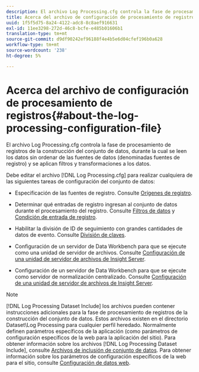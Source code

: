 ```yaml
---
description: El archivo Log Processing.cfg controla la fase de procesamiento de registros de la construcción del conjunto de datos, durante la cual se leen los datos sin ordenar de las fuentes de datos (denominadas fuentes de registro) y se aplican filtros y transformaciones a los datos.
title: Acerca del archivo de configuración de procesamiento de registros
uuid: 1f5f5d75-8a24-4122-adc8-8c8aef916631
exl-id: 11ee3298-272d-46c8-bcfe-e485b01606b1
translation-type: tm+mt
source-git-commit: d9df90242ef96188f4e4b5e6d04cfef196b0a628
workflow-type: tm+mt
source-wordcount: '238'
ht-degree: 5%

---
```


# Acerca del archivo de configuración de procesamiento de registros{#about-the-log-processing-configuration-file}

El archivo Log Processing.cfg controla la fase de procesamiento de registros de la construcción del conjunto de datos, durante la cual se leen los datos sin ordenar de las fuentes de datos (denominadas fuentes de registro) y se aplican filtros y transformaciones a los datos.

Debe editar el archivo [!DNL Log Processing.cfg] para realizar cualquiera de las siguientes tareas de configuración del conjunto de datos:

* Especificación de las fuentes de registro. Consulte [Orígenes de registro](../../../home/c-dataset-const-proc/c-log-proc-config-file/c-log-sources.md).
* Determinar qué entradas de registro ingresan al conjunto de datos durante el procesamiento del registro. Consulte [Filtros de datos](../../../home/c-dataset-const-proc/c-log-proc-config-file/c-info-log-proc-param.md) y [Condición de entrada de registro](../../../home/c-dataset-const-proc/c-log-proc-config-file/c-info-log-proc-param.md).

* Habilitar la división de ID de seguimiento con grandes cantidades de datos de evento. Consulte [División de claves](../../../home/c-dataset-const-proc/c-log-proc-config-file/c-info-log-proc-param.md).
* Configuración de un servidor de Data Workbench para que se ejecute como una unidad de servidor de archivos. Consulte [Configuración de una unidad de servidor de archivos de Insight Server](../../../home/c-dataset-const-proc/c-log-proc-config-file/c-ins-svr-file-svr-unit.md).
* Configuración de un servidor de Data Workbench para que se ejecute como servidor de normalización centralizado. Consulte [Configuración de una unidad de servidor de archivos de Insight Server](../../../home/c-dataset-const-proc/c-log-proc-config-file/c-ins-svr-file-svr-unit.md).

>[!NOTE]
>
>[!DNL Log Processing Dataset Include] los archivos pueden contener instrucciones adicionales para la fase de procesamiento de registros de la construcción del conjunto de datos. Estos archivos existen en el directorio Dataset\Log Processing para cualquier perfil heredado. Normalmente definen parámetros específicos de la aplicación (como parámetros de configuración específicos de la web para la aplicación del sitio). Para obtener información sobre los archivos [!DNL Log Processing Dataset Include], consulte [Archivos de inclusión de conjunto de datos](../../../home/c-dataset-const-proc/c-dataset-inc-files/c-abt-dataset-inc-files.md). Para obtener información sobre los parámetros de configuración específicos de la web para el sitio, consulte [Configuración de datos web](../../../home/c-dataset-const-proc/c-config-web-data/c-config-web-data.md).

